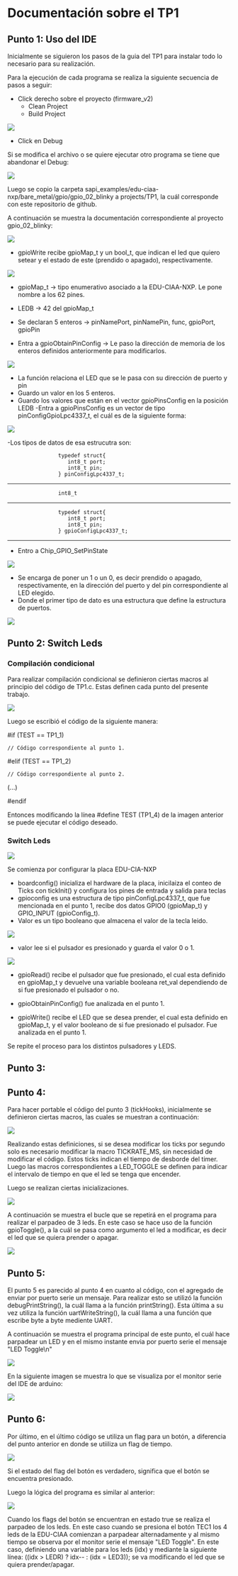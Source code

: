 # Documentación sobre el TP1

## Punto 1: Uso del IDE	

Inicialmente se siguieron los pasos de la guia del TP1 para instalar todo lo necesario para su realización.

Para la ejecución de cada programa se realiza la siguiente secuencia de pasos a seguir:

- Click derecho sobre el proyecto (firmware_v2) 
	- Clean Project
	- Build Project

![](https://github.com/Hitalio/TP1/blob/master/images/clean_build.PNG)

- Click en Debug

Si se modifica el archivo o se quiere ejecutar otro programa se tiene que abandonar el Debug:

![](https://github.com/Hitalio/TP1/blob/master/images/debug_terminate.png)

Luego se copio la carpeta sapi_examples/edu-ciaa-nxp/bare_metal/gpio/gpio_02_blinky a projects/TP1, la cuál corresponde con este repositorio de github. 

A continuación se muestra la documentación correspondiente al proyecto gpio_02_blinky:

![](https://github.com/Hitalio/TP1/blob/master/images/main.PNG)

- gpioWrite recibe gpioMap_t y un bool_t, que indican el led que quiero setear y el estado de este (prendido o apagado), respectivamente.

![](https://github.com/Hitalio/TP1/blob/master/images/gpioWrite.PNG)
 
- gpioMap_t -> tipo enumerativo asociado a la EDU-CIAA-NXP. Le pone nombre a los 62 pines. 
- LEDB -> 42 del gpioMap_t   

-  Se declaran 5 enteros -> pinNamePort, pinNamePin, func, gpioPort, gpioPin
-  Entra a gpioObtainPinConfig -> Le paso la dirección de memoria de los enteros definidos anteriormente para 
                                       modificarlos. 

![](https://github.com/Hitalio/TP1/blob/master/images/gpioObtainPinConfig.PNG)

- La función relaciona el LED que se le pasa con su dirección de puerto y pin
- Guardo un valor en los 5 enteros.
- Guardo los valores que están en el vector gpioPinsConfig en la posición LEDB
	-Entra a gpioPinsConfig es un vector de tipo pinConfigGpioLpc4337_t, el cuál es de la siguiente forma:

          
![](https://github.com/Hitalio/TP1/blob/master/images/pinConfigGpioLpc4337_t.PNG)

-Los tipos de datos de esa estrucutra son:

                    typedef struct{
                       int8_t port;
                       int8_t pin;
                    } pinConfigLpc4337_t;
------------------------------------------------------------------------
                    int8_t
------------------------------------------------------------------------
                    typedef struct{
                       int8_t port;
                       int8_t pin;
                    } gpioConfigLpc4337_t;
------------------------------------------------------------------------

- Entro a Chip_GPIO_SetPinState

![](https://github.com/Hitalio/TP1/blob/master/images/Chip_GPIO_SetPinState.PNG)
 
 - Se encarga de poner un 1 o un 0, es decir prendido o apagado, respectivamente, en la dirección del puerto y del pin correspondiente al LED elegido. 
 - Donde el primer tipo de dato es una estructura que define la estructura de puertos.

![](https://github.com/Hitalio/TP1/blob/master/images/LPC_GPIO_T.PNG)


## Punto 2: Switch Leds

### Compilación condicional

Para realizar compilación condicional se definieron ciertas macros al principio del código de TP1.c. Estas definen cada punto del presente trabajo. 

![](https://github.com/Hitalio/TP1/blob/master/images/compilacion_condicional.PNG)

Luego se escribió el código de la siguiente manera:

#if (TEST == TP1_1)

	// Código correspondiente al punto 1.

#elif (TEST == TP1_2)

	// Código correspondiente al punto 2.

(...)

#endif

Entonces modificando la línea #define TEST (TP1_4) de la imagen anterior se puede ejecutar el código deseado.

### Switch Leds

![](https://github.com/Hitalio/TP1/blob/master/images/main_switch_leds1.png)

 Se comienza por configurar la placa EDU-CIA-NXP

- boardconfig() inicializa el hardware de la placa, inicilaiza el conteo de Ticks con tickInit() y configura los pines de entrada y salida para teclas
- gpioconfig es una estructura de tipo pinConfigLpc4337_t, que fue mencionada en el punto 1, recibe dos datos GPIO0 (gpioMap_t) y GPIO_INPUT (gpioConfig_t).
- Valor es un tipo booleano que almacena el valor de la tecla leido.

![](https://github.com/Hitalio/TP1/blob/master/images/main_switch_leds2.png)

- valor lee si el pulsador es presionado y guarda el valor 0 o 1.

![](https://github.com/Hitalio/TP1/blob/master/images/gpioRead.png)

- gpioRead() recibe el pulsador que fue presionado, el cual esta definido en gpioMap_t y devuelve una variable booleana ret_val dependiendo de si fue presionado el pulsador o no.
- gpioObtainPinConfig() fue analizada en el punto 1.

- gpioWrite() recibe el LED que se desea prender, el cual esta definido en gpioMap_t, y el valor booleano de si fue presionado el pulsador. Fue analizada en el punto 1.

Se repite el proceso para los distintos pulsadores y LEDS.

## Punto 3:

## Punto 4:

Para hacer portable el código del punto 3 (tickHooks), inicialmente se definieron ciertas macros, las cuales se muestran a continuación:

![](https://github.com/Hitalio/TP1/blob/master/images/punto4_defines.PNG)

Realizando estas definiciones, si se desea modificar los ticks por segundo solo es necesario modificar la macro TICKRATE_MS, sin necesidad de modificar el código. Estos ticks indican el tiempo de desborde del timer. Luego las macros correspondientes a LED_TOGGLE se definen para indicar el intervalo de tiempo en que el led se tenga que encender. 

Luego se realizan ciertas inicializaciones. 

![](https://github.com/Hitalio/TP1/blob/master/images/punto4_main_inicializacion.PNG)

A continuación se muestra el bucle que se repetirá en el programa para realizar el parpadeo de 3 leds. En este caso se hace uso de la función gpioToggle(), a la cuál se pasa como argumento el led a modificar, es decir el led que se quiera prender o apagar. 

![](https://github.com/Hitalio/TP1/blob/master/images/punto4_while.PNG)


## Punto 5:

El punto 5 es parecido al punto 4 en cuanto al código, con el agregado de enviar por puerto serie un mensaje. Para realizar esto se utilizó la función debugPrintString(), la cuál llama a la función printString(). Esta última a su vez utiliza la función uartWriteString(), la cuál llama a una función que escribe byte a byte mediente UART. 

A continuación se muestra el programa principal de este punto, el cuál hace parpadear un LED y en el mismo instante envia por puerto serie el mensaje "LED Toggle\n"

![](https://github.com/Hitalio/TP1/blob/master/images/punto5_while.PNG)

En la siguiente imagen se muestra lo que se visualiza por el monitor serie del IDE de arduino:

![](https://github.com/Hitalio/TP1/blob/master/images/punto5_monitor_serie.PNG)


## Punto 6:

Por último, en el último código se utiliza un flag para un botón, a diferencia del punto anterior en donde se utiiliza un flag de tiempo.  

![](https://github.com/Hitalio/TP1/blob/master/images/punto6_myTickHook.PNG)

Si el estado del flag del botón es verdadero, significa que el botón se encuentra presionado. 

Luego la lógica del programa es similar al anterior:

![](https://github.com/Hitalio/TP1/blob/master/images/punto6_while.PNG)

Cuando los flags del botón se encuentran en estado true se realiza el parpadeo de los leds. En este caso cuando se presiona el botón TEC1 los 4 leds de la EDU-CIAA comienzan a parpadear alternadamente y al mismo tiempo se observa por el monitor serie el mensaje "LED Toggle".
En este caso, definiendo una variable para los leds (idx) y mediante la siguiente línea: ((idx > LEDR) ? idx-- : (idx = LED3)); se va modificando el led que se quiera prender/apagar.
